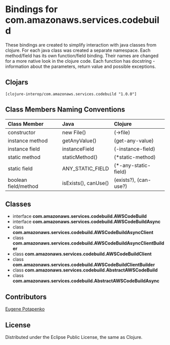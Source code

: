 # Bindings for com.amazonaws.services.codebuild

These bindings are created to simplify interaction with java classes from clojure.
For each java class was created a separate namespace.
Each method/field has its own function/field binding.
Their names are changed for a more native look in the clojure code. Each function has docstring - information about the parameters, return value and possible exceptions.

## Clojars

```
[clojure-interop/com.amazonaws.services.codebuild "1.0.0"]
```

## Class Members Naming Conventions

| Class Member | Java | Clojure |
|:--|:--|:--|
| constructor | new File() | (->file) |
| instance method | getAnyValue() | (get-any-value) |
| instance field | instanceField | (-instance-field) |
| static method | staticMethod() | (*static-method) |
| static field | ANY_STATIC_FIELD | (*-any-static-field) |
| boolean field/method | isExists(), canUse() | (exists?), (can-use?) |

## Classes

- interface **com.amazonaws.services.codebuild.AWSCodeBuild**
- interface **com.amazonaws.services.codebuild.AWSCodeBuildAsync**
- class **com.amazonaws.services.codebuild.AWSCodeBuildAsyncClient**
- class **com.amazonaws.services.codebuild.AWSCodeBuildAsyncClientBuilder**
- class **com.amazonaws.services.codebuild.AWSCodeBuildClient**
- class **com.amazonaws.services.codebuild.AWSCodeBuildClientBuilder**
- class **com.amazonaws.services.codebuild.AbstractAWSCodeBuild**
- class **com.amazonaws.services.codebuild.AbstractAWSCodeBuildAsync**

## Contributors

[Eugene Potapenko](https://github.com/potapenko/)

## License

Distributed under the Eclipse Public License, the same as Clojure.
